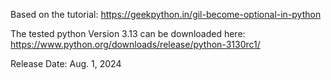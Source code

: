 Based on the tutorial:
https://geekpython.in/gil-become-optional-in-python


The tested python Version 3.13 can be downloaded here:
https://www.python.org/downloads/release/python-3130rc1/

Release Date: Aug. 1, 2024
